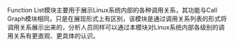 Function List模块主要用于展示Linux系统内部的各种调用关系，其功能与Call Graph模块相同，只是在展现形式上有区别，该模块是通过调用关系列表的形式将调用关系展示出来的，分析人员同样可以通过本模块对Linux系统内部各级别的调用关系有更直观、更具体的认识。